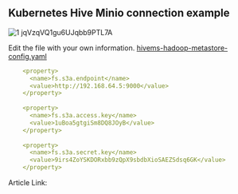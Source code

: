 ## Kubernetes Hive Minio connection example

![1 jqVzqVQ1gu6UJqbb9PTL7A](https://github.com/AhmetFurkanDEMIR/minio-hive-example/assets/54184905/4cec1c3c-e8fe-44e4-8437-8ea2cca8e84d)


Edit the file with your own information. [hivems-hadoop-metastore-config.yaml](/hivems-hadoop-metastore-config.yaml)

```yaml
    <property>
      <name>fs.s3a.endpoint</name>
      <value>http://192.168.64.5:9000</value>
    </property>
     
    <property>
      <name>fs.s3a.access.key</name>
      <value>1uBoa5gtgiSm8DQ8JOyB</value>
    </property>
     
    <property>
      <name>fs.s3a.secret.key</name>
      <value>9irs4ZoYSKDORxbb9zQpX9sbdbXioSAEZSdsq6GK</value>
    </property>
```

Article Link: 
